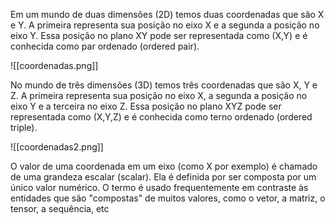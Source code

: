 
Em um mundo de duas dimensões (2D) temos duas coordenadas que são X e Y. A primeira representa sua posição no eixo X e a segunda a posição no eixo Y. Essa posição no plano XY pode ser representada como (X,Y) e é conhecida como par ordenado (ordered pair).

![[coordenadas.png]]

No mundo de três dimensões (3D) temos três coordenadas que são X, Y e Z. A primeira representa sua posição no eixo X, a segunda a posição no eixo Y e a terceira no eixo Z. Essa posição no plano XYZ pode ser representada como (X,Y,Z) e é conhecida como terno ordenado (ordered triple).

![[coordenadas2.png]]

O valor de uma coordenada em um eixo (como X por exemplo) é chamado de uma grandeza escalar (scalar). Ela é definida por ser composta por um único valor numérico. O termo é usado frequentemente em contraste às entidades que são "compostas" de muitos valores, como o vetor, a matriz, o tensor, a sequência, etc